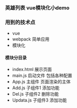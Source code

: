 ### 英雄列表  vue模块化小demo

### 用到的技术点

* vue
* webpack 简单应用
* 模块化

#### 模块分目录

* index.html 展示页面
* main.js  启动文件 包括各种配置
* App.js  主组件 页面渲染的主体
* Add.js  子组件1 添加功能
* Del.js  子组件2 删除功能
* Updata.js 子组件3 添加功能